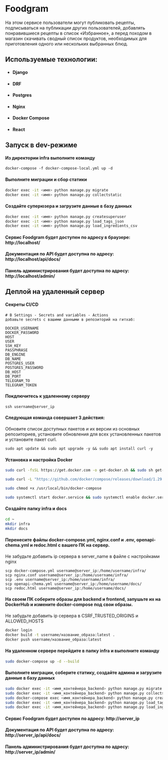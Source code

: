 # Foodgram

На этом сервисе пользователи могут публиковать рецепты, подписываться на публикации других пользователей, добавлять понравившиеся рецепты в список «Избранное», а перед походом в магазин скачивать сводный список продуктов, необходимых для приготовления одного или нескольких выбранных блюд.

## Используемые технологии:

- #### Django
- #### DRF
- #### Postgres
- #### Nginx
- #### Docker Compose
- #### React

## Запуск в dev-режиме

#### Из директории infra выполните команду
```
docker-compose -f docker-compose-local.yml up -d
```

#### Выполните миграции и сбор статики
```bash
docker exec -it <имя> python manage.py migrate
docker exec -it <имя> python manage.py collectstatic
```
#### Создайте суперюзера и загрузите данные в базу данных
```bash
docker exec -it <имя> python manage.py createsuperuser
docker exec -it <имя> python manage.py load_tags_json
docker exec -it <имя> python manage.py load_ingredients_csv
```

#### Сервис Foodgram будет доступен по адресу в браузере: http://localhost/

#### Документация по API будет доступна по адресу: http://localhost/api/docs/

#### Панель администрирования будет доступна по адресу: http://localhost/admin/


## Деплой на удаленный сервер

#### Секреты CI/CD
```
# В Settings - Secrets and variables - Actions 
добавьте secrets c вашими данными в репозиторий на гитхаб:

DOCKER_USERNAME
DOCKER_PASSWORD
HOST
USER
SSH_KEY
PASSPHRASE
DB_ENGINE
DB_NAME
POSTGRES_USER
POSTGRES_PASSWORD
DB_HOST
DB_PORT
TELEGRAM_TO
TELEGRAM_TOKEN
```
#### Покдлючитесь к удаленному серверу
```
ssh username@server_ip
```
#### Следующая команда совершает 3 действия:
Обновите список доступных пакетов и их версии из основных репозиториев, установите обновления для всех установленных пакетов и установите пакет curl.
```
sudo apt update && sudo apt upgrade -y && sudo apt install curl -y
```
#### Установка и настройка Docker
```bash
sudo curl -fsSL https://get.docker.com -o get-docker.sh && sudo sh get-docker.sh && sudo rm get-docker.sh

sudo curl -L "https://github.com/docker/compose/releases/download/1.29.2/docker-compose-$(uname -s)-$(uname -m)" -o /usr/local/bin/docker-compose

sudo chmod +x /usr/local/bin/docker-compose

sudo systemctl start docker.service && sudo systemctl enable docker.service
```
#### Создайте папку infra и docs
```bash
cd ~
mkdir infra
mkdir docs
```
#### Перенесите файлы docker-compose.yml, nginx.conf и .env, openapi-chema.yml и redoc.html с вашего ПК на сервер.
Не забудьте добавить ip сервера в server_name в файле с настройками nginx
```
scp docker-compose.yml username@server_ip:/home/username/infra/
scp nginx.conf username@server_ip:/home/username/infra/
scp .env username@server_ip:/home/username/infra/
scp openapi-chema.yml username@server_ip:/home/username/docs/
scp redoc.html username@server_ip:/home/username/docs/
```

#### На своем ПК соберите образы для backend и frontend, запушьте их на DockerHub и измените docker-compose под свои образы.
Не забудьте добавить ip сервера в CSRF_TRUSTED_ORIGINS и ALLOWED_HOSTS
```bash
docker login
docker build -t username/название_образа:latest .
docker push username/название_образа:latest
```
#### На удаленном сервере перейдите в папку infra и выполните команду
```bash
sudo docker-compose up -d --build
```
####  Выполните миграции, соберите статику, создайте админа и загрузите данные в базу данных

```bash
sudo docker exec -it <имя_контейнера_backend> python manage.py migrate
sudo docker exec -it <имя_контейнера_backend> python manage.py collectstatic
sudo docker-compose exec <имя_контейнера_backend> python manage.py createsuperuser
sudo docker exec -it <имя_контейнера_backend> python manage.py load_tags_json
sudo docker exec -it <имя_контейнера_backend> python manage.py load_ingredients_csv
```
#### Сервис Foodgram будет доступен по адресу: http://server_ip

#### Документация по API будет доступна по адресу: http://server_ip/api/docs/

#### Панель администрирования будет доступна по адресу: http://server_ip/admin/
